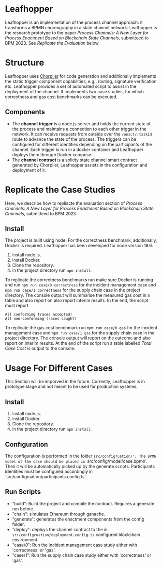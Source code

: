 # Leafhopper

Leafhopper is an implementation of the process channel approach: it transforms a BPMN choreography in a state channel network. 
Leafhopper is the research prototype to the paper _Process Channels: A New Layer for Process
Enactment Based on Blockchain State Channels_, submitteed to BPM 2023. See _Replicate the Evaluation_ below.

# Structure

Leafhopper uses [Chorpiler](https://github.com/fstiehle/chorpiler) for code generation and additionally implements the static trigger component capabilities, e.g., routing, signature verification etc. 
Leafhopper provides a set of automated script to assist in the deployment of the channel. It implements two case studies, for which correctness and gas cost benchmarks can be executed.

## Components

- The __channel trigger__ is a node.js server and holds the current state of the process and maintains a connection to each other trigger in the network.
It can receive requests from outside over the `/enact/:taskid` route to advance the state of the process. 
The triggers can be configured for different identities depending on the participants of the channel. 
Each trigger is run in a docker container and Leafhopper deploys them through Docker compose.
- The __channel contract__ is a solidty state channel smart contract generated by Chorpiler, Leafhopper assists in the configuration and deployment of it.


# Replicate the Case Studies

Here, we describe how to repliacte the evaluation section of _Process Channels: A New Layer for Process
Enactment Based on Blockchain State Channels_, submitteed to BPM 2023.

## Install

The project is built using node. For the correctness benchmark, additionally, Docker is required. Leafhopper has been developed for node version 19.6.

1. Install node.js.
2. Install Docker.
2. Clone the repository.
3. In the project directory run `npm install`.

To replicate the correctness benchmarks run make sure Docker is running and run `npm run case/0 correctness` for the incident management case 
and `npm run case/1 correctness` for the supply chain case in the project directory. The console output will summarise the measured gas cost in a table and also report on
also report interim results. In the end, the script must report 
```
All conforming traces accepted! 
All non-conforming traces caught!
```

To replicate the gas cost benchmark run `npm run case/0 gas` for the incident management case 
and `npm run case/1 gas` for the supply chain case in the project directory. The console output will report on the outcome and also report on
interim results. At the end of the script run a table labelled _Total Case Cost_ is output to the console.


# Usage For Different Cases

This Section will be imporved in the future. Currently, Leafhopper is in prototype stage and not meant to be used for production systems.

## Install

1. Install node.js.
2. Install Docker.
2. Clone the repository.
3. In the project directory run `npm install`.

## Configuration

The configuration is performed in the folder `src/configruation/'.
The BPMN model of the case should be placed in `src/config/model/case.bpmn'. Then it will be automatically picked up by the generate scripts.
Participants identities must be configured accordingly in `src/configruation/participants.config.ts.'

## Run Scripts

- "build": Build the project and compile the contract. Requires a generate run before.
- "chain": simulates Ethereum through ganache.
- "generate": generates the enactment components from the config folder.
- "deploy": deploys the channel contract to the in `src/configruation/deployment.config.ts` configured blockchain environment
- "case/0": Run the incident management case study either with 'correctness' or 'gas'.
- "case/1": Run the supply chain case study either with 'correctness' or 'gas'.
